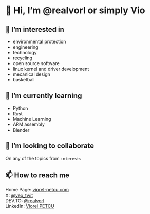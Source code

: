 # 👋 Hi, I’m @realvorl or simply Vio

## 👀 I’m interested in 
  - environmental protection
  - engineering
  - technology
  - recycling
  - open source software
  - linux kernel and driver development
  - mecanical design 
  - basketball 

## 🌱 I’m currently learning 
  - Python
  - Rust
  - Machine Learning
  - ARM assembly
  - Blender

## 💞️ I’m looking to collaborate

  On any of the topics from `interests`
  
## 📫 How to reach me
Home Page: [viorel-petcu.com](https://vorl.uber.space/)  
X: [@veo_twit](https://twitter.com/Veo_twit)  
DEV.TO: [@realvorl](https://dev.to/realvorl)  
LinkedIn: [Viorel PETCU](https://www.linkedin.com/in/viorel-p-5832bb6a/)  

<!---
petcuvio/petcuvio is a ✨ special ✨ repository because its `README.md` (this file) appears on your GitHub profile.
You can click the Preview link to take a look at your changes.
--->
